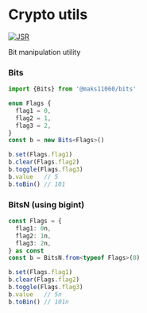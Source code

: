 # Crypto utils

[![JSR][JSR badge]][JSR]
<!-- [![Publish workflow][Publish workflow badge]][Publish workflow] -->

[JSR]: https://jsr.io/@maks11060/bits
[JSR badge]: https://jsr.io/badges/@maks11060/bits?v=0.0.1
<!-- [Publish workflow]: https://github.com/MAKS11060/bits/actions/workflows/publish.yml
[Publish workflow badge]: https://github.com/maks11060/bits/actions/workflows/publish.yml/badge.svg -->

Bit manipulation utility


### Bits
```ts
import {Bits} from '@maks11060/bits'

enum Flags {
  flag1 = 0,
  flag2 = 1,
  flag3 = 2,
}
const b = new Bits<Flags>()

b.set(Flags.flag1)
b.clear(Flags.flag2)
b.toggle(Flags.flag3)
b.value   // 5
b.toBin() // 101
```

### BitsN (using bigint)
```ts
const Flags = {
  flag1: 0n,
  flag2: 1n,
  flag3: 2n,
} as const
const b = BitsN.from<typeof Flags>(0)

b.set(Flags.flag1)
b.clear(Flags.flag2)
b.toggle(Flags.flag3)
b.value   // 5n
b.toBin() // 101n
```
